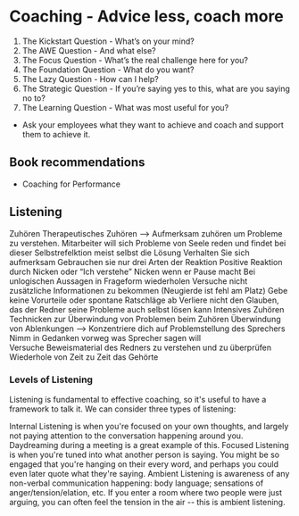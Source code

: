 # Coaching - Advice less, coach more

1. The Kickstart Question - What’s on your mind?
2. The AWE Question - And what else?
3. The Focus Question - What’s the real challenge here for you?
4. The Foundation Question - What do you want?
5. The Lazy Question - How can I help?
6. The Strategic Question - If you’re saying yes to this, what are you saying no to?
7. The Learning Question - What was most useful for you?

* Ask your employees what they want to achieve and coach and support them to achieve it.

## Book recommendations

* Coaching for Performance

## Listening

Zuhören
Therapeutisches Zuhören —> Aufmerksam zuhören um Probleme zu verstehen. Mitarbeiter will sich Probleme von Seele reden und findet bei dieser Selbstrefelktion meist selbst die Lösung
Verhalten Sie sich aufmerksam
Gebrauchen sie nur drei Arten der Reaktion
Positive Reaktion durch Nicken oder “Ich verstehe”
Nicken wenn er Pause macht
Bei unlogischen Aussagen in Frageform wiederholen
Versuche nicht zusätzliche Informationen zu bekommen (Neugierde ist fehl am Platz)
Gebe keine Vorurteile oder spontane Ratschläge ab
Verliere nicht den Glauben, das der Redner seine Probleme auch selbst lösen kann
Intensives Zuhören  
Technicken zur Überwindung von Problemen beim Zuhören
Überwindung von Ablenkungen —> Konzentriere dich auf Problemstellung des Sprechers
Nimm in Gedanken vorweg was Sprecher sagen will  
Versuche Beweismaterial des Redners zu verstehen und zu überprüfen
Wiederhole von Zeit zu Zeit das Gehörte


### Levels of Listening

Listening is fundamental to effective coaching, so it's useful to have a framework to talk it. We can consider three types of listening:

Internal Listening is when you're focused on your own thoughts, and largely not paying attention to the conversation happening around you. Daydreaming during a meeting is a great example of this.
Focused Listening is when you're tuned into what another person is saying. You might be so engaged that you're hanging on their every word, and perhaps you could even later quote what they're saying.
Ambient Listening is awareness of any non-verbal communication happening: body language; sensations of anger/tension/elation, etc. If you enter a room where two people were just arguing, you can often feel the tension in the air -- this is ambient listening.
